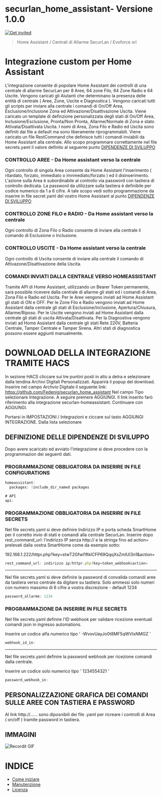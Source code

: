 # securlan_home_assistant- Versione 1.0.0
[![Get invited](https://slack.developers.italia.it/badge.svg)](https://securlan.it/supporto/)

> Home Assistant / Centrali di Allarme SecurLan / Evoforce srl

# Integrazione custom per Home Assistant
L'integrazione consente di popolare Home Assistant dei controlli di una centrale di allarme SecurLan per 8 Aree, 64 zone Filo, 64 Zone Radio e 64 Uscite.
Vengono caricati gli Aiutanti che determinano la presenza delle entità di centrale ( Aree, Zone, Uscite e Diagnostica ).
Vengono caricati tutti gli scripts per inviare alla centrale i comandi di On/Off Area, Esclusione/Inclusione Zona ed Attivazione/Disattivazione Uscita.
Viene caricato un template di definzione personalizzata degli stati di On/Off Area, Inclusione/Esclusione, Pronta/Non Pronta, Allarme/Normale di Zona e stato Attivata/Disattivata Uscita.
I nomi di Area, Zona Filo e Radio ed Uscita sono definiti dai file a default ma sono liberamente riprogrammabili.
Viene caricato un file RestCommand che definisce tutti i comandi inviabili da Home Assistant alla centrale.
Allo scopo programmare correttamente nel file secrets.yaml il valore definito al seguente punto [DIPENDENZE DI SVILUPPO](#programmazione-obbligatoria-da-inserire-in-file-secrets)

### CONTROLLO AREE - Da Home assistant verso la centrale
Ogni controllo di singola Area consente da Home Assistant l'inserimento ( ritardato, forzato, immediato o imnmediato/forzato ) ed il disinserimento.
L'azione sulla Area è subordinabile al controllo via password con tastiera di controllo dedicata.
La password da utilizzare sulla tastiera è definibile per codice numerico da 1 a 6 cifre.
A tale scopo vedi sotto programmazione da inserire in file secret.yaml del vostro Home Assistant al punto [DIPENDENZE DI SVILUPPO](#programmazione-obbligatoria-da-inserire-in-file-secrets)

### CONTROLLO ZONE FILO e RADIO - Da Home assistant verso la centrale
Ogni controllo di Zona Filo o Radio consente di inviare alla centrale il comando di Esclusione o Inclusione.

### CONTROLLO USCITE - Da Home assistant verso la centrale
Ogni controllo di Uscita consente di inviare alla centrale il comando di Attivazone/Disattivazione della Uscita.

### COMANDI INVIATI DALLA CENTRALE VERSO HOMEASSISTANT
Tramite API di Home Assistant, utilizzando un Bearer Token permanente, sarà possibile ricevere dalla centrale di allarme gli stati ed i comandi di Area, Zona Filo e Radio ed Uscita.
Per le Aree vengono inviati ad Home Assistant gli stati di ON e OFF.
Per le Zone Filo e Radio vengono inviati ad Home Assistant dalla centrale gli stati di Esclusione/Inclusione, Apertura/Chiusura, Allarme/Riposo.
Per le Uscite vengono inviati ad Home Assistant dalla centrale gli stati di uscita Attivata/Disattivata.
Per la Diagnostiva vengono inviati ad Home Assistant dalla centrale gli stati Rete 220V, Batteria Centrale, Tamper Centrale e Tamper Sirena.
Altri stati di diagnostica possono essere aggiunti manualmente.


# DOWNLOAD DELLA INTEGRAZIONE TRAMITE HACS
In sezione HACS cliccare sui tre puntini posti in alto a detra e selezionare dalla tendina Archivi Digitali Personalizzati.
Apparirà il popup del download.
Inserire nel campo Archvio Digitale il seguente link: https://github.com/Fedenig/securlan_home_assistant
Nel campo Tipo selezionare Integrazione.
A seguire premere AGGIUNGI.
Il link inserito farò riferimento alla integrazione securlan-homeassistant.
Continuare con AGGIUNGI.

Portarsi in IMPOSTAZIONI / Integrazioni e ciccare sul tasto AGGIUNGI INTEGRAZIONE.
Dalla lista selezionare 














## DEFINIZIONE DELLE DIPENDENZE DI SVILUPPO
Dopo avere scaricato ed avviato l'integrazione si deve procedere con la programmazion dei seguenti dati.

### PROGRAMMAZIONE OBBLIGATORIA DA INSERIRE IN FILE CONFIGURATIONS

```js
homeassistant:
  packages: !include_dir_named packages

# API
api:
```

### PROGRAMMAZIONE OBBLIGATORIA DA INSERIRE IN FILE SECRETS

Nel file secrets.yaml si deve definire Indirizzo IP e porta scheda SmartHome per il corretto invio di stati e comandi alla centrale SecurLan.
Inserire dopo  rest_command_url:  l'indirizzo IP senza http:// e la stringa fino ad action=  prelevati dalla vostra SmartHome come da esempio sotto:

192.168.1.222/httpr.php?key=stwT2Gfwl1ftklCFP69QqqXsZmlUI3n1&action=

```js
rest_command_url: indirizzo ip/httpr.php?key=token_webhook&action=
```

--------------------------------------------------

Nel file secrets.yaml si deve definire la password di convalida comandi aree da tastiera verso centrale da digitare su tastiera.
Solo ammessi solo numeri con numero massimo di 6 cifre a vostra discrezione - default 1234

```js
password_allarme: 1234
```

### PROGRAMMAZIONE DA INSERIRE IN FILE SECRETS

Nel file secrets.yaml definire l'ID webhook per validare ricezione eventuali comandi json in ingresso automations.

Inserire un codice alfa numerico tipo ' -WvovUayJo0t8MF5qWVIxNMGZ '

```js
webhook_id_in:
```

---------------------------------------------------

Nel file secrets.yaml definire la password webhook per ricezione comandi dalla centrale.

Inserire un codice solo numerico tipo ' 1234554321 '

```js
password_webhook_in: 
```




## PERSONALIZZAZIONE GRAFICA DEI COMANDI SULLE AREE CON TASTIERA E PASSWORD
Al link http://......   sono diposnibili dei file .yaml per ricreare i controlli di Area ( on/off ) tramite password in tastiera.


## IMMAGINI

![Recordit GIF](http://g.recordit.co/iLN6A0vSD8.gif)


# INDICE

- [Come iniziare](#come-iniziare)
- [Manutenzione](#manutenzione)
- [Licenza](#licenza)



